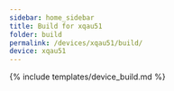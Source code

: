 ```yaml
---
sidebar: home_sidebar
title: Build for xqau51
folder: build
permalink: /devices/xqau51/build/
device: xqau51
---
```

{% include templates/device_build.md %}
